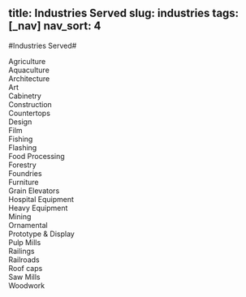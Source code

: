 title: Industries Served
slug: industries
tags: [_nav]
nav_sort: 4
---
#Industries Served#

<div class=threecol> 
Agriculture </br>
Aquaculture </br>
Architecture</br>
Art </br>
Cabinetry </br>
Construction </br>
Countertops </br>
Design </br>
Film </br>
</div><div class=threecol>
Fishing </br>
Flashing </br>
Food Processing </br>
Forestry </br>
Foundries </br>
Furniture </br>
Grain Elevators </br>
Hospital Equipment </br>
Heavy Equipment </br>
</div><div class=threecol>
Mining </br>
Ornamental </br>
Prototype & Display </br>
Pulp Mills </br>
Railings </br>
Railroads </br>
Roof caps </br>
Saw Mills </br>
Woodwork </br>
</div>